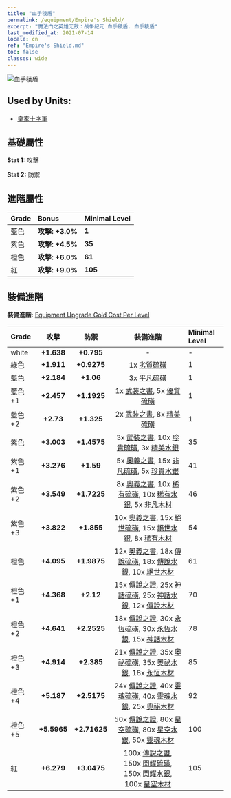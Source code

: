 ```yaml
---
title: "血手稜盾"
permalink: /equipment/Empire's Shield/
excerpt: "魔法门之英雄无敌：战争纪元 血手稜盾. 血手稜盾"
last_modified_at: 2021-07-14
locale: cn
ref: "Empire's Shield.md"
toc: false
classes: wide
---
```


  ![血手稜盾](/images/e/e_1043.png)

## Used by Units:

* [皇家十字軍](/cn/units/Swordsman/) 


## 基礎屬性
 **Stat 1:** 攻擊

 **Stat 2:** 防禦

## 進階屬性

  |     Grade    |   Bonus | Minimal Level | 
  |:-------------|:--------|:--------------| 
  | 藍色 | **攻擊: +3.0%** | **1** | 
  | 紫色 | **攻擊: +4.5%** | **35** | 
  | 橙色 | **攻擊: +6.0%** | **61** | 
  | 紅 | **攻擊: +9.0%** | **105** | 


## 裝備進階
 **裝備進階:** [Equipment Upgrade Gold Cost Per Level](/equipment/EquipmentUpgradeCostPerLevel/) 

  |          Grade      | 攻擊 | 防禦 | 裝備進階 | Minimal Level |
  |:--------------------|:---------:|:---------:|:----------------:|:--------------|
  | white | **+1.638** | **+0.795** | - | - |
  | 綠色 | **+1.911** | **+0.9275** | 1x [劣質硫磺](/cn/Items/mat_3/) | 1 |
  | 藍色 | **+2.184** | **+1.06** | 3x [平凡硫磺](/cn/Items/mat_9/) | 1 |
  | 藍色 +1 | **+2.457** | **+1.1925** | 1x [武裝之書](/cn/Items/mat_18/), 5x [優質硫磺](/cn/Items/mat_15/) | 1 |
  | 藍色 +2 | **+2.73** | **+1.325** | 2x [武裝之書](/cn/Items/mat_25/), 8x [精美硫磺](/cn/Items/mat_22/) | 1 |
  | 紫色 | **+3.003** | **+1.4575** | 3x [武裝之書](/cn/Items/mat_32/), 10x [珍貴硫磺](/cn/Items/mat_29/), 3x [精美水銀](/cn/Items/mat_21/) | 35 |
  | 紫色 +1 | **+3.276** | **+1.59** | 5x [奧義之書](/cn/Items/mat_39/), 15x [非凡硫磺](/cn/Items/mat_36/), 5x [珍貴水銀](/cn/Items/mat_28/) | 41 |
  | 紫色 +2 | **+3.549** | **+1.7225** | 8x [奧義之書](/cn/Items/mat_46/), 10x [稀有硫磺](/cn/Items/mat_43/), 10x [稀有水銀](/cn/Items/mat_42/), 5x [非凡木材](/cn/Items/mat_34/) | 46 |
  | 紫色 +3 | **+3.822** | **+1.855** | 10x [奧義之書](/cn/Items/mat_53/), 15x [絕世硫磺](/cn/Items/mat_50/), 15x [絕世水銀](/cn/Items/mat_49/), 8x [稀有木材](/cn/Items/mat_41/) | 54 |
  | 橙色 | **+4.095** | **+1.9875** | 12x [奧義之書](/cn/Items/mat_60/), 18x [傳說硫磺](/cn/Items/mat_57/), 18x [傳說水銀](/cn/Items/mat_56/), 10x [絕世木材](/cn/Items/mat_48/) | 61 |
  | 橙色 +1 | **+4.368** | **+2.12** | 15x [傳說之證](/cn/Items/mat_67/), 25x [神話硫磺](/cn/Items/mat_64/), 25x [神話水銀](/cn/Items/mat_63/), 12x [傳說木材](/cn/Items/mat_55/) | 70 |
  | 橙色 +2 | **+4.641** | **+2.2525** | 18x [傳說之證](/cn/Items/mat_74/), 30x [永恆硫磺](/cn/Items/mat_71/), 30x [永恆水銀](/cn/Items/mat_70/), 15x [神話木材](/cn/Items/mat_62/) | 78 |
  | 橙色 +3 | **+4.914** | **+2.385** | 21x [傳說之證](/cn/Items/mat_81/), 35x [奧祕硫磺](/cn/Items/mat_78/), 35x [奧祕水銀](/cn/Items/mat_77/), 18x [永恆木材](/cn/Items/mat_69/) | 85 |
  | 橙色 +4 | **+5.187** | **+2.5175** | 24x [傳說之證](/cn/Items/mat_88/), 40x [靈魂硫磺](/cn/Items/mat_85/), 40x [靈魂水銀](/cn/Items/mat_84/), 25x [奧祕木材](/cn/Items/mat_76/) | 92 |
  | 橙色 +5 | **+5.5965** | **+2.71625** | 50x [傳說之證](/cn/Items/mat_95/), 80x [星空硫磺](/cn/Items/mat_92/), 80x [星空水銀](/cn/Items/mat_91/), 50x [靈魂木材](/cn/Items/mat_83/) | 100 |
  | 紅 | **+6.279** | **+3.0475** | 100x [傳說之證](/cn/Items/mat_102/), 150x [閃耀硫磺](/cn/Items/mat_99/), 150x [閃耀水銀](/cn/Items/mat_98/), 100x [星空木材](/cn/Items/mat_90/) | 105 |

